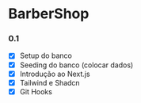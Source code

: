 # BarberShop 

### 0.1

- [x] Setup do banco
- [x] Seeding do banco (colocar dados)
- [x] Introdução ao Next.js
- [x] Tailwind e Shadcn
- [x] Git Hooks